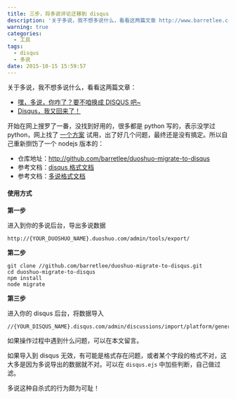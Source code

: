 ```yaml
---
title: 三步，将多说评论迁移到 disqus
description: '关于多说，我不想多说什么，看看这两篇文章 http://www.barretlee.com/blog/2015/09/15/hei-duoshuo-what-is-wrong/ //imququ.com/post/back-to-disqus.html'
warning: true
categories:
  - 工具
tags:
  - disqus
  - 多说
date: 2015-10-15 15:59:57
---
```



关于多说，我不想多说什么，看看这两篇文章：

- [嘿，多说，你咋了？要不咱换成 DISQUS 吧~](http://www.barretlee.com/blog/2015/09/15/hei-duoshuo-what-is-wrong/)
- [Disqus，我又回来了！](//imququ.com/post/back-to-disqus.html)

<!--more-->

开始在网上搜罗了一番，没找到好用的，很多都是 python 写的，表示没学过 python，网上找了 [一个方案](http://blog.jamespan.me/2015/04/21/the-duoshuo-migrator/) 试用，出了好几个问题，最终还是没有搞定。所以自己重新捯饬了一个 nodejs 版本的：

- 仓库地址：<http://github.com/barretlee/duoshuo-migrate-to-disqus>
- 参考文档：[disqus 格式文档](//help.disqus.com/customer/portal/articles/472150-custom-xml-import-format)
- 参考文档：[多说格式文档](http://dev.duoshuo.com/docs/500fc3cdb17b12d24b00000a)


#### 使用方式

__第一步__

进入到你的多说后台，导出多说数据

```
http://{YOUR_DUOSHUO_NAME}.duoshuo.com/admin/tools/export/
```

__第二步__

```
git clone //github.com/barretlee/duoshuo-migrate-to-disqus.git
cd duoshuo-migrate-to-disqus
npm install
node migrate
```

__第三步__

进入你的 disqus 后台，将数据导入

```
//{YOUR_DISQUS_NAME}.disqus.com/admin/discussions/import/platform/generic/
```

如果操作过程中遇到什么问题，可以在本文留言。

如果导入到 disqus 无效，有可能是格式存在问题，或者某个字段的格式不对，这大多是因为多说导出的数据就不对。可以在 `disqus.ejs` 中加些判断，自己做过滤。

多说这种自杀式的行为颇为可耻！
